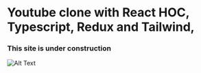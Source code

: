 # Youtube clone with React HOC, Typescript, Redux and Tailwind,

### This site is under construction 

![Alt Text](<iframe src="https://media.giphy.com/media/v1.Y2lkPTc5MGI3NjExOG1hdWhlMHNxOGY3YnVmM3JiNzVyOHdjd3hsNzJwM3U2NWtidWJ0NCZlcD12MV9pbnRlcm5hbF9naWZfYnlfaWQmY3Q9Zw/EIiJp9cQ3GeEU/giphy.gif">)

